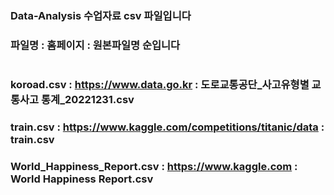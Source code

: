 ### Data-Analysis 수업자료 csv 파일입니다
### 파일명 : 홈페이지 : 원본파일명 순입니다
#
### koroad.csv : https://www.data.go.kr : 도로교통공단_사고유형별 교통사고 통계_20221231.csv
### train.csv : https://www.kaggle.com/competitions/titanic/data : train.csv
### World_Happiness_Report.csv : https://www.kaggle.com : World Happiness Report.csv
# 
